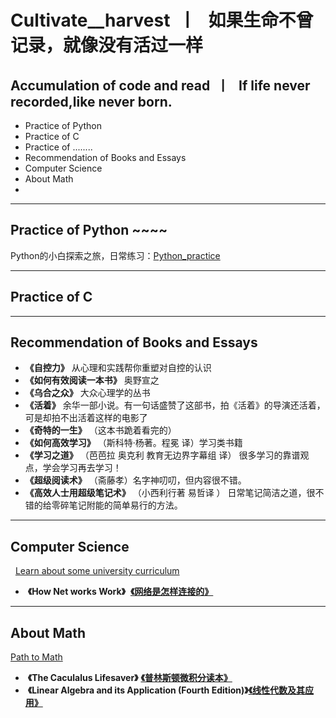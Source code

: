 # Cultivate__harvest  丨   如果生命不曾记录，就像没有活过一样

 Accumulation of code and read  丨   If life never recorded,like never born.
                 
---
* Practice of Python
* Practice of C
* Practice of ........
* Recommendation of Books and Essays
* Computer Science 
* About Math
*

---

## Practice of Python ~~~~
Python的小白探索之旅，日常练习：[Python_practice](https://github.com/wnz27/Cultivate__harvest/blob/master/Python_harvest.md)


---
## Practice of C


---
## Recommendation of Books and Essays

*  **《自控力》**    从心理和实践帮你重塑对自控的认识
*  **《如何有效阅读一本书》**   奥野宣之
*  **《乌合之众》**  大众心理学的丛书
*  **《活着》**  余华一部小说。有一句话盛赞了这部书，拍《活着》的导演还活着，可是却拍不出活着这样的电影了
*  **《奇特的一生》** （这本书跪着看完的）
*  **《如何高效学习》** （斯科特·杨著。程冕 译）学习类书籍 
*  **《学习之道》** （芭芭拉 奥克利 教育无边界字幕组 译） 很多学习的靠谱观点，学会学习再去学习！
*  **《超级阅读术》** （斋藤孝）名字神叨叨，但内容很不错。
*  **《高效人士用超级笔记术》** （小西利行著 易哲译 ） 日常笔记简洁之道，很不错的给零碎笔记附能的简单易行的方法。

---
## Computer Science 
   [Learn about some university curriculum](https://github.com/wnz27/Computer-Science)
   
*  **《How Net works Work》**  [**《网络是怎样连接的》**]()


---
## About Math
   [Path to Math](https://github.com/wnz27/About-Math)
   
*  **《The Caculalus Lifesaver》** [**《普林斯顿微积分读本》**]()
*  **《Linear Algebra and its Application (Fourth Edition)》**[**《线性代数及其应用》**]()





##
